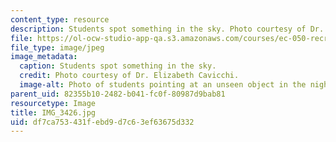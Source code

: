 ```yaml
---
content_type: resource
description: Students spot something in the sky. Photo courtesy of Dr. Elizabeth Cavicchi.
file: https://ol-ocw-studio-app-qa.s3.amazonaws.com/courses/ec-050-recreate-experiments-from-history-inform-the-future-from-the-past-galileo-january-iap-2010/df7ca753431febd9d7c63ef63675d332_IMG_3426.jpg
file_type: image/jpeg
image_metadata:
  caption: Students spot something in the sky.
  credit: Photo courtesy of Dr. Elizabeth Cavicchi.
  image-alt: Photo of students pointing at an unseen object in the night sky.
parent_uid: 82355b10-2482-b041-fc0f-80987d9bab81
resourcetype: Image
title: IMG_3426.jpg
uid: df7ca753-431f-ebd9-d7c6-3ef63675d332
---
```

